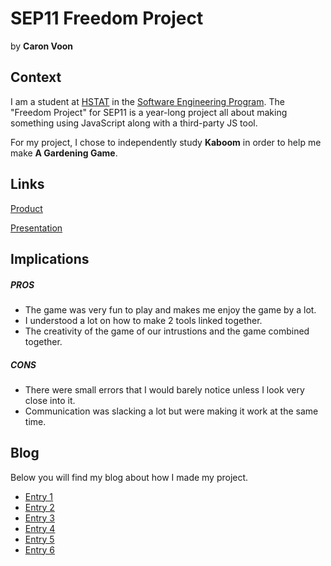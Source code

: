 # SEP11 Freedom Project
by **Caron Voon**

## Context
I am a student at [HSTAT](https://www.hstat.org/) in the [Software Engineering Program](https://hstatsep.github.io/). The "Freedom Project" for SEP11 is a year-long project all about making something using JavaScript along with a third-party JS tool.

For my project, I chose to independently study **Kaboom** in order to help me make **A Gardening Game**.

## Links

[Product](https://kiaram2249.github.io/Garden-freedom-project/mainmenu.html)

[Presentation](https://docs.google.com/presentation/d/1iGfX6hZh018YFwxEAZ8xV8wcospvQID-7bvGbmeqt_k/edit?slide=id.g35c5b9d7fdc_1_16#slide=id.g35c5b9d7fdc_1_16)

## Implications
##### PROS
* The game was very fun to play and makes me enjoy the game by a lot.
* I understood a lot on how to make 2 tools linked together.
* The creativity of the game of our intrustions and the game combined together.
##### CONS
* There were small errors that I would barely notice unless I look very close into it.
* Communication was slacking a lot but were making it work at the same time.


## Blog
Below you will find my blog about how I made my project.

* [Entry 1](blog/entry01.md)
* [Entry 2](blog/entry02.md)
* [Entry 3](blog/entry03.md)
* [Entry 4](blog/entry04.md)
* [Entry 5](blog/entry05.md)
* [Entry 6](blog/entry06.md)

